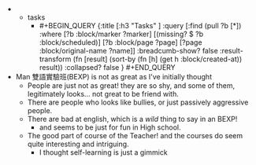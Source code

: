 -
	- tasks
		- #+BEGIN_QUERY
		  {:title [:h3 "Tasks" ]
		  :query [:find (pull ?b [*])
		  :where
		    [?b :block/marker ?marker]
		    [(missing? $ ?b :block/scheduled)]
		    [?b :block/page ?page]
		    [?page :block/original-name ?name]]
		  :breadcumb-show? false
		  :result-transform (fn [result]
		  (sort-by (fn [h]
		  (get h :block/created-at)) result))
		  :collapsed? false
		  }
		  #+END_QUERY
- Man 雙語實驗班(BEXP) is not as great as I've initially thought
	- People are just not as great! they are so shy, and some of them, legitimately looks... not great to be friend with.
	- There are people who looks like bullies, or just passively aggressive people.
	- There are bad at english, which is a _wild_ thing to say in an BEXP!
		- and seems to be just for fun in High school.
	- The good part of course of the Teacher! and the courses do seem quite interesting and intriguing.
		- I thought self-learning is just a gimmick